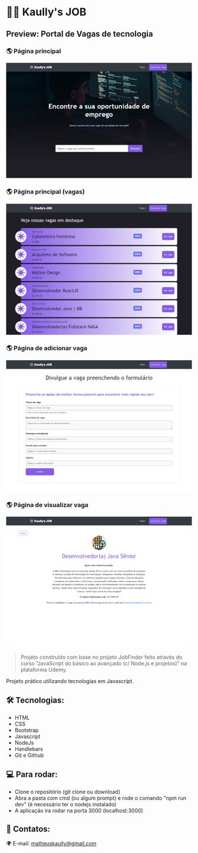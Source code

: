 # 🧑‍💻 Kaully's JOB 

## Preview: Portal de Vagas de tecnologia

### 🌎 Página principal
![preview](./.github/home.png)

### 🌎 Página principal (vagas)
![preview](./.github/vacancy.png)

### 🌎 Página de adicionar vaga
![preview](./.github/add_job.png)

### 🌎 Página de visualizar vaga
![preview](./.github/job.png)

> Projeto construído com base no projeto JobFinder feito através do curso "JavaScript do básico ao avançado (c/ Node.js e projetos)" na plataforma Udemy.

Projeto prático utilizando tecnologias em Javascript. 


## 🛠 Tecnologias:

- HTML
- CSS
- Bootstrap
- Javascript
- NodeJs
- Handlebars
- Git e Github

## 💻 Para rodar:
- Clone o repositório (git clone ou download)
- Abra a pasta com cmd (ou algum prompt) e rode o comando "npm run dev" (é necessário ter o nodejs instalado)
- A aplicação ira rodar na porta 3000 (localhost:3000)


## 💛 Contatos:

🌍 E-mail: matheuskaully@gmail.com

